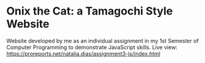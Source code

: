 # Onix the Cat: a Tamagochi Style Website

Website developed by me as an individual assignment in my 1st Semester of Computer Programming to demonstrate JavaScript skills. Live view: https://proreports.net/natalia.dias/assignment3-js/index.html
